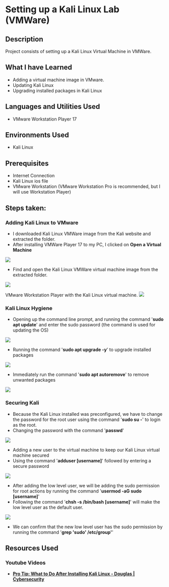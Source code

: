 <h1>Setting up a Kali Linux Lab (VMWare)</h1>


<h2>Description</h2>
Project consists of setting up a Kali Linux Virtual Machine in VMWare.
<br/>

<h2>What I have Learned</h2>

- Adding a virtual machine image in VMware.
- Updating Kali Linux
- Upgrading installed packages in Kali Linux

<h2>Languages and Utilities Used</h2>

- VMware Workstation Player 17

<h2>Environments Used </h2>

- Kali Linux

<h2>Prerequisites</h2>

- Internet Connection
- Kali Linux ios file
- VMware Workstation (VMware Workstation Pro is recommended, but I will use Workstation Player)

<h2>Steps taken:</h2>

<h3>Adding Kali Linux to VMware</h3>

- I downloaded Kali Linux VMWare image from the Kali website and extracted the folder.
- After installing VMWare Player 17 to my PC, I clicked on <b>Open a Virtual Machine</b>
<img src='https://i.imgur.com/6ZzjkQY.png'>

- Find and open the Kali Linux VMWare virtual machine image from the extracted folder.
<img src='https://i.imgur.com/QMN2Ud6.png'>

VMware Workstation Player with the Kali Linux virtual machine.
<img src='https://i.imgur.com/LnxW6FQ.png'>

<h3>Kali Linux Hygiene</h3>

- Opening up the command line prompt, and running the command '<b>sudo apt update</b>' and enter the sudo password (the command is used for updating the OS) 
<img src='https://i.imgur.com/u9JOs37.png'>

- Running the command '<b>sudo apt upgrade -y</b>' to upgrade installed packages
<img src='https://i.imgur.com/Bpg7fpb.png'>

- Immediately run the command '<b>sudo apt autoremove</b>' to remove unwanted packages
<img src='https://i.imgur.com/H8o73xQ.png'>

<h3>Securing Kali</h3>

- Because the Kali Linux installed was preconfigured, we have to change the password for the root user using the command '<b>sudo su -</b>' to login as the root.
- Changing the password with the command '<b>passwd</b>'
<img src='https://i.imgur.com/9A3TUIN.png'>

- Adding a new user to the virtual machine to keep our Kali Linux virtual machine secured
- Using the command '<b>adduser [username]</b>' followed by entering a secure password
 <img src='https://i.imgur.com/7jS9E9e.png'>

- After adding the low level user, we will be adding the sudo permission for root actions by running the command '<b>usermod -aG sudo [username]</b>'
- Following the command '<b>chsh -s /bin/bash [username]</b>' will make the low level user as the default user.
<img src='https://i.imgur.com/UGRnL0x.png'>

- We can confirm that the new low level user has the sudo permission by running the command '<b>grep 'sudo' /etc/group'</b>'

<h2>Resources Used</h2>

<h3>Youtube Videos</h3>

- <a href='https://www.youtube.com/watch?v=Vos7DCTqvSM'><b>Pro Tip: What to Do After Installing Kali Linux - Douglas | Cybersecurity</b></a>


<!--
 ```diff
- text in red
+ text in green
! text in orange
# text in gray
@@ text in purple (and bold)@@
```

